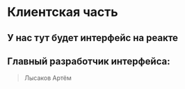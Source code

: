# Клиентская часть 

## У нас тут будет интерфейс на реакте
## Главный разработчик интерфейса: 

> Лысаков Артём
